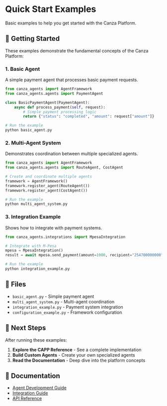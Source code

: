 # Quick Start Examples

Basic examples to help you get started with the Canza Platform.

## 🚀 Getting Started

These examples demonstrate the fundamental concepts of the Canza Platform:

### 1. Basic Agent

A simple payment agent that processes basic payment requests.

```python
from canza_agents import AgentFramework
from canza_agents.agents import PaymentAgent

class BasicPaymentAgent(PaymentAgent):
    async def process_payment(self, request):
        # Simple payment processing logic
        return {"status": "completed", "amount": request["amount"]}

# Run the example
python basic_agent.py
```

### 2. Multi-Agent System

Demonstrates coordination between multiple specialized agents.

```python
from canza_agents import AgentFramework
from canza_agents.agents import RouteAgent, CostAgent

# Create and coordinate multiple agents
framework = AgentFramework()
framework.register_agent(RouteAgent())
framework.register_agent(CostAgent())

# Run the example
python multi_agent_system.py
```

### 3. Integration Example

Shows how to integrate with payment systems.

```python
from canza_agents.integrations import MpesaIntegration

# Integrate with M-Pesa
mpesa = MpesaIntegration()
result = await mpesa.send_payment(amount=1000, recipient="254700000000")

# Run the example
python integration_example.py
```

## 📁 Files

- `basic_agent.py` - Simple payment agent
- `multi_agent_system.py` - Multi-agent coordination
- `integration_example.py` - Payment system integration
- `configuration_example.py` - Framework configuration

## 🎯 Next Steps

After running these examples:

1. **Explore the CAPP Reference** - See a complete implementation
2. **Build Custom Agents** - Create your own specialized agents
3. **Read the Documentation** - Deep dive into the platform concepts

## 📖 Documentation

- [Agent Development Guide](../../docs/sdk/agent-development.md)
- [Integration Guide](../../docs/sdk/integrations.md)
- [API Reference](../../docs/sdk/api-reference.md) 